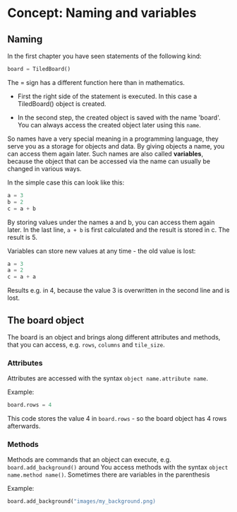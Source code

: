 # Concept: Naming and variables

## Naming
In the first chapter you have seen statements of the following kind:

``` python
board = TiledBoard()
```

The = sign has a different function here than in mathematics.

* First the right side of the statement is executed. In this case a TiledBoard() object is created.

* In the second step, the created object is saved with the name 'board'. You can always access the created object later using this `name`.

So names have a very special meaning in a programming language, they serve you as a storage for objects and data. By giving objects a name, you can access them again later. Such names are also called **variables**, because the object that can be accessed via the name can usually be changed in various ways.

In the simple case this can look like this:

``` python
a = 3
b = 2
c = a + b
```

By storing values under the names a and b, you can access them again later. In the last line, `a + b` is first calculated and the result is stored in c. The result is 5.

Variables can store new values at any time - the old value is lost:

``` python
a = 3
a = 2
c = a + a
```

Results e.g. in 4, because the value 3 is overwritten in the second line and is lost.

## The board object

The board is an object and brings along different attributes and methods,
that you can access, e.g. `rows`, `columns` and `tile_size`.

### Attributes

Attributes are accessed with the syntax `object name.attribute name`.

Example:

``` python
board.rows = 4
```

This code stores the value 4 in `board.rows` - so the board object has 4 rows afterwards.

### Methods

Methods are commands that an object can execute, e.g. `board.add_background()` around
You access methods with the syntax `object name.method name()`. Sometimes there are variables in the parenthesis

Example:

``` python
board.add_background("images/my_background.png)
```

